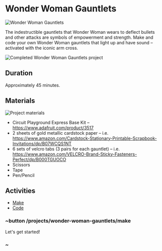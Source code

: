 # Wonder Woman Gauntlets 

![Wonder Woman Gauntlets](/static/cp/projects/wonder-woman-gauntlets/ww-bracers.png)

The indestructible gauntlets that Wonder Woman wears to deflect bullets and other attacks are symbols of empowerment and strength. Make and code your own Wonder Woman gauntlets that light up and have sound – activated with the iconic arm cross. 

![Completed Wonder Woman Gauntlets project](/static/cp/projects/wonder-woman-gauntlets/final-project.jpg)

## Duration

Approximately 45 minutes.

## Materials 

![Project materials](/static/cp/projects/wonder-woman-gauntlets/materials.jpg)

* Circuit Playground Express Base Kit – https://www.adafruit.com/product/3517
* 2 sheets of gold metallic cardstock paper – i.e. https://www.amazon.com/Cardstock-Stationary-Printable-Scrapbook-Invitations/dp/B07WCQS1NT
* 6 sets of velcro tabs (3 pairs for each gauntlet) – i.e. https://www.amazon.com/VELCRO-Brand-Sticky-Fasteners-Perfect/dp/B000TGUOCO
* Scissors
* Tape
* Pen/Pencil

## Activities

* [Make](/projects/wonder-woman-gauntlets/make)
* [Code](/projects/wonder-woman-gauntlets/code)

### ~button /projects/wonder-woman-gauntlets/make

Let's get started!

### ~
